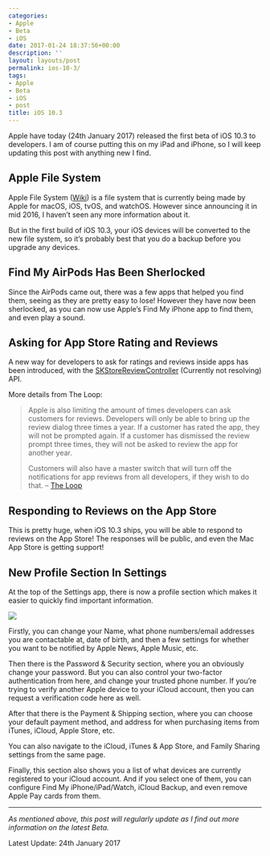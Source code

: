 ```yaml
---
categories:
- Apple
- Beta
- iOS
date: 2017-01-24 18:37:56+00:00
description: ''
layout: layouts/post
permalink: ios-10-3/
tags:
- Apple
- Beta
- iOS
- post
title: iOS 10.3
---
```


<div class="kg-card-markdown">
<p>Apple have today (24th January 2017) released the first beta of iOS 10.3 to developers. I am of course putting this on my iPad and iPhone, so I will keep updating this post with anything new I find.</p>
<h2 id="applefilesystem">Apple File System</h2>
<p>Apple File System (<a href="https://en.wikipedia.org/wiki/Apple_File_System">Wiki</a>) is a file system that is currently being made by Apple for macOS, iOS, tvOS, and watchOS. However since announcing it in mid 2016, I haven&rsquo;t seen any more information about it.</p>
<p>But in the first build of iOS 10.3, your iOS devices will be converted to the new file system, so it&rsquo;s probably best that you do a backup before you upgrade any devices.</p>
<h2 id="findmyairpodshasbeensherlocked">Find My AirPods Has Been Sherlocked</h2>
<p>Since the AirPods came out, there was a few apps that helped you find them, seeing as they are pretty easy to lose! However they have now been sherlocked, as you can now use Apple&rsquo;s Find My iPhone app to find them, and even play a sound.</p>
<h2 id="askingforappstoreratingandreviews">Asking for App Store Rating and Reviews</h2>
<p>A new way for developers to ask for ratings and reviews inside apps has been introduced, with the <a href="https://developer.apple.com/reference/storekit/skstorereviewcontroller">SKStoreReviewController</a> (Currently not resolving) API.</p>
<p>More details from The Loop:</p>
<blockquote><p>Apple is also limiting the amount of times developers can ask customers for reviews. Developers will only be able to bring up the review dialog three times a year. If a customer has rated the app, they will not be prompted again. If a customer has dismissed the review prompt three times, they will not be asked to review the app for another year.</p>
<p>Customers will also have a master switch that will turn off the notifications for app reviews from all developers, if they wish to do that. &#8211; <a href="http://www.loopinsight.com/2017/01/24/apple-explains-the-new-app-reviews-api-for-developers/?utm_source=loopinsight.com/twitter&amp;utm_campaign=radicalthinker&amp;utm_medium=referral">The Loop</a></p></blockquote>
<h2 id="respondingtoreviewsontheappstore">Responding to Reviews on the App Store</h2>
<p>This is pretty huge, when iOS 10.3 ships, you will be able to respond to reviews on the App Store! The responses will be public, and even the Mac App Store is getting support!</p>
<h2 id="newprofilesectioninsettings">New Profile Section In Settings</h2>
<p>At the top of the Settings app, there is now a profile section which makes it easier to quickly find important information.</p>
<p><img class="alignnone size-full wp-image-526" src="https://chrishannah.me/wp-content/uploads/2017/12/Settings-1-1.png" /></p>
<p>Firstly, you can change your Name, what phone numbers/email addresses you are contactable at, date of birth, and then a few settings for whether you want to be notified by Apple News, Apple Music, etc.</p>
<p>Then there is the Password &amp; Security section, where you an obviously change your password. But you can also control your two-factor authentication from here, and change your trusted phone number. If you&rsquo;re trying to verify another Apple device to your iCloud account, then you can request a verification code here as well.</p>
<p>After that there is the Payment &amp; Shipping section, where you can choose your default payment method, and address for when purchasing items from iTunes, iCloud, Apple Store, etc.</p>
<p>You can also navigate to the iCloud, iTunes &amp; App Store, and Family Sharing settings from the same page.</p>
<p>Finally, this section also shows you a list of what devices are currently registered to your iCloud account. And if you select one of them, you can configure Find My iPhone/iPad/Watch, iCloud Backup, and even remove Apple Pay cards from them.</p>
<hr />
<p><em>As mentioned above, this post will regularly update as I find out more information on the latest Beta.</em></p>
<p>Latest Update: 24th January 2017</p>
</div>